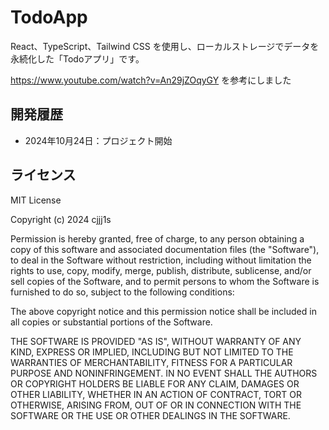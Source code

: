 # TodoApp

React、TypeScript、Tailwind CSS を使用し、ローカルストレージでデータを永続化した「Todoアプリ」です。

https://www.youtube.com/watch?v=An29jZOqyGY を参考にしました

## 開発履歴

- 2024年10月24日：プロジェクト開始

## ライセンス

MIT License

Copyright (c) 2024 cjjj1s

Permission is hereby granted, free of charge, to any person obtaining a copy
of this software and associated documentation files (the "Software"), to deal
in the Software without restriction, including without limitation the rights
to use, copy, modify, merge, publish, distribute, sublicense, and/or sell
copies of the Software, and to permit persons to whom the Software is
furnished to do so, subject to the following conditions:

The above copyright notice and this permission notice shall be included in all
copies or substantial portions of the Software.

THE SOFTWARE IS PROVIDED "AS IS", WITHOUT WARRANTY OF ANY KIND, EXPRESS OR
IMPLIED, INCLUDING BUT NOT LIMITED TO THE WARRANTIES OF MERCHANTABILITY,
FITNESS FOR A PARTICULAR PURPOSE AND NONINFRINGEMENT. IN NO EVENT SHALL THE
AUTHORS OR COPYRIGHT HOLDERS BE LIABLE FOR ANY CLAIM, DAMAGES OR OTHER
LIABILITY, WHETHER IN AN ACTION OF CONTRACT, TORT OR OTHERWISE, ARISING FROM,
OUT OF OR IN CONNECTION WITH THE SOFTWARE OR THE USE OR OTHER DEALINGS IN THE
SOFTWARE.
